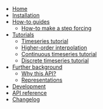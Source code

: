 <!---
Navigation specification

See https://oprypin.github.io/mkdocs-literate-nav/
-->
- [Home](index.md)
- [Installation](installation.md)
- [How-to guides](how-to-guides/index.md)
    - [How-to make a step forcing](how-to-guides/how-to-make-a-step-forcing.py)
- [Tutorials](tutorials/index.md)
    - [Timeseries tutorial](tutorials/timeseries_tutorial.py)
    - [Higher-order interpolation](tutorials/higher_order_interpolation.py)
    - [Continuous timeseries tutorial](tutorials/continuous_timeseries_tutorial.py)
    - [Discrete timeseries tutorial](tutorials/discrete_timeseries_tutorial.py)
- [Further background](further-background/index.md)
    - [Why this API?](further-background/why-this-api.py)
    - [Representations](further-background/representations.py)
- [Development](development.md)
- [API reference](api/continuous_timeseries/)
- [Changelog](changelog.md)
